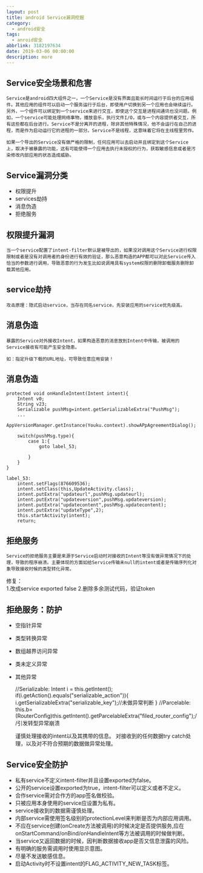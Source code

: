 ```yaml
---
layout: post
title: android Service漏洞挖掘
category: 
  - android安全
tags: 
  - anroid安全
abbrlink: 3182197634
date: 2019-03-06 00:00:00
description: more
---
```


## Service安全场景和危害

	Service是android四大组件之一，一个Service是没有界面且能长时间运行于后台的应用组件。其他应用的组件可以启动一个服务运行于后台，即使用户切换到另一个应用也会继续运行。另外，一个组件可以绑定到一个service来进行交互，即使这个交互是进程间通讯也没问题。例如，一个service可能处理网络事物，播放音乐，执行文件I/O，或与一个内容提供者交互，所有这些都在后台进行。Service不是分离开的进程，除非其他特殊情况，他不会运行在自己的进程，而是作为启动运行它的进程的一部分。Service不是线程，这意味着它将在主线程里劳作。  

	如果一个导出的Service没有做严格的限制，任何应用可以去启动并且绑定到这个Service上，取决于被暴露的功能，这有可能使得一个应用去执行未授权的行为，获取敏感信息或者是污染修改内部应用的状态造成威胁。  

## Service漏洞分类

- 权限提升
- services劫持
- 消息伪造
- 拒绝服务

## 权限提升漏洞

	当一个service配置了intent-filter默认是被导出的，如果没对调用这个Service进行权限限制或者是没有对调用者的身份进行有效的验证，那么恶意构造的APP都可以对此Service传入恰当的参数进行调用，导致恶意的行为发生比如说调用具有system权限的删除卸载服务删除卸载其他应用。

## service劫持

	攻击原理：隐式启动service，当存在同名service，先安装应用的service优先级高。  
## 消息伪造

	暴露的Service对外接收Intent，如果构造恶意的消息放到Intent中传输，被调用的Service接收有可能产生安全隐患。  

	如：指定升级下载的URL地址，可导致任意应用安装！  

## 消息伪造

	protected void onHandleIntent(Intent intent){
		Intent v0;
		String v23;
		Serializable pushMsg=intent.getSerializableExtra("PushMsg");
		...
		AppVersionManager.getInstance(Youku.context).showAPpAgreementDialog();

		switch(pushMsg.type){
			case 1:{
				goto label_53;

			}
		}
	}

	label_53:
		intent.setFlags(876609536);
		intent.setClass(this,UpdateActivity.class);
		intent.putExtra("updateurl",pushMsg.updateurl);
		intent.putExtra("updateversion",pushMsg.updateversion);
		intent.putExtra("updatecontent",pushMsg.updatecontent);
		intent.putExtra("updateType",2);
		this.startActivity(intent);
		return;

## 拒绝服务
	Service的拒绝服务主要是来源于Service启动时对接收的Intent等没有做异常情况下的处理，导致的程序崩溃。主要体现的方面如给Service传输未null的intent或者是传输序列化对象导致接收时候的类型转化异常。  

修复：  
1.改成service exported false
2.删除多余测试代码，验证token

## 拒绝服务：防护

- 空指针异常
- 类型转换异常
- 数组越界访问异常
- 类未定义异常
- 其他异常

	//Serializable:
	Intent i = this.getIntent();
	if(i.getAction().equals("serializable_action")){
	i.getSerializableExtra("serializable_key");//未做异常判断
	}
	//Parcelable:
	this.b=(RouterConfig)this.getIntent().getParcelableExtra("filed_router_config");//引发转型异常崩溃

	谨慎处理接收的intent以及其携带的信息。
	对接收到的任何数据try catch处理，以及对不符合预期的数据做异常处理。  

## Service安全防护

- 私有service不定义intent-filter并且设置exported为false。
- 公开的service设置exported为true，intent-filter可以定义或者不定义。
- 合作service需对合作方的app签名做校验。
- 只被应用本身使用的service应设置为私有。
- service接收到的数据需谨慎处理。
- 内部service需使用签名级别的protectionLevel来判断是否为内部应用调用。
- 不应在service创建(onCreate方法被调用)的时候决定是否提供服务,应在onStartCommand/onBind/onHandleIntent等方法被调用的时候做判断。
- 当service又返回数据的时候，因判断数据接收app是否又信息泄露的风险。
- 有明确的服务需调用时使用显示意图。
- 尽量不发送敏感信息。
- 启动Activity时不设置intent的FLAG_ACTIVITY_NEW_TASK标签。
